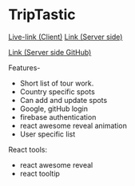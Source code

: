 # TripTastic

[Live-link (Client)](https://indu-space.web.app/)
[Link (Server side)](https://trip-tastic-server.vercel.app/)

[Link (Server side GitHub)](https://github.com/programming-hero-web-course-4/b9a10-server-side-paradox-99)


Features-
- Short list of tour work.
- Country specific spots
- Can add and update spots
- Google, gitHub login
- firebase authentication
- react awesome reveal animation
- User specific list

React tools: 
- react awesome reveal
- react tooltip
